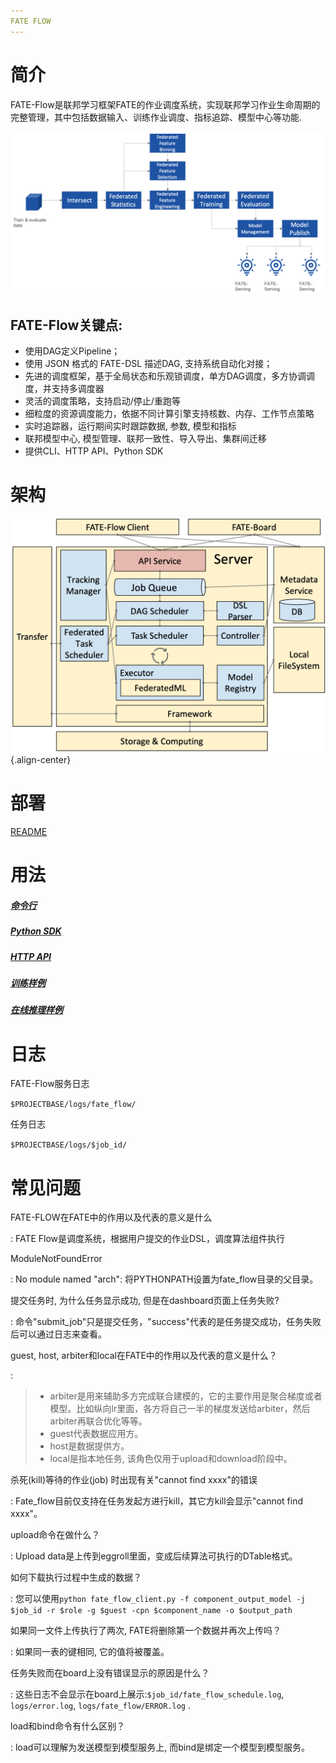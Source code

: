 ```yaml
---
FATE FLOW
---
```


简介
====

FATE-Flow是联邦学习框架FATE的作业调度系统，实现联邦学习作业生命周期的完整管理，其中包括数据输入、训练作业调度、指标追踪、模型中心等功能.

![FATE-Flow联邦学习Pipeline](./images/federated_learning_pipeline.png)

FATE-Flow关键点:
------------------

-   使用DAG定义Pipeline；
-   使用 JSON 格式的 FATE-DSL 描述DAG, 支持系统自动化对接；
-   先进的调度框架，基于全局状态和乐观锁调度，单方DAG调度，多方协调调度，并支持多调度器
-   灵活的调度策略，支持启动/停止/重跑等
-   细粒度的资源调度能力，依据不同计算引擎支持核数、内存、工作节点策略
-   实时追踪器，运行期间实时跟踪数据, 参数, 模型和指标
-   联邦模型中心, 模型管理、联邦一致性、导入导出、集群间迁移
-   提供CLI、HTTP API、Python SDK

架构
====

![fateflow_arch](./images/fateflow_arch.png){.align-center}

部署
====

[README](../../README_zh.md)

用法
====

##### [命令行](./doc/Fate_Flow_CLI_v2_Guide_zh.rst)

##### [Python SDK](./doc/Fate_Flow_Client_SDK_Guide_zh.rst)

##### [HTTP API](./doc/fate_flow_http_api.rst)

##### [训练样例](../../examples/README_zh.rst)

##### [在线推理样例](../../doc/model_publish_with_serving_guide_zh.md)

日志
====

FATE-Flow服务日志

`$PROJECTBASE/logs/fate_flow/`

任务日志

`$PROJECTBASE/logs/$job_id/`

常见问题
========

FATE-FLOW在FATE中的作用以及代表的意义是什么

:   FATE Flow是调度系统，根据用户提交的作业DSL，调度算法组件执行

ModuleNotFoundError

:   No module named "arch": 将PYTHONPATH设置为fate_flow目录的父目录。

提交任务时, 为什么任务显示成功, 但是在dashboard页面上任务失败?

:   命令"submit_job"只是提交任务，"success"代表的是任务提交成功，任务失败后可以通过日志来查看。

guest, host, arbiter和local在FATE中的作用以及代表的意义是什么？

:   

> -   arbiter是用来辅助多方完成联合建模的，它的主要作用是聚合梯度或者模型。比如纵向lr里面，各方将自己一半的梯度发送给arbiter，然后arbiter再联合优化等等。
> -   guest代表数据应用方。
> -   host是数据提供方。
> -   local是指本地任务, 该角色仅用于upload和download阶段中。

杀死(kill)等待的作业(job) 时出现有关"cannot find xxxx"的错误

:   Fate_flow目前仅支持在任务发起方进行kill，其它方kill会显示"cannot
    find xxxx"。

upload命令在做什么？

:   Upload data是上传到eggroll里面，变成后续算法可执行的DTable格式。

如何下载执行过程中生成的数据？

:   您可以使用`python fate_flow_client.py -f component_output_model -j $job_id -r $role -g $guest -cpn $component_name -o $output_path`

如果同一文件上传执行了两次, FATE将删除第一个数据并再次上传吗？

:   如果同一表的键相同, 它的值将被覆盖。

任务失败而在board上没有错误显示的原因是什么？

:   这些日志不会显示在board上展示:`$job_id/fate_flow_schedule.log`,
    `logs/error.log`, `logs/fate_flow/ERROR.log` .

load和bind命令有什么区别？

:   load可以理解为发送模型到模型服务上, 而bind是绑定一个模型到模型服务。

